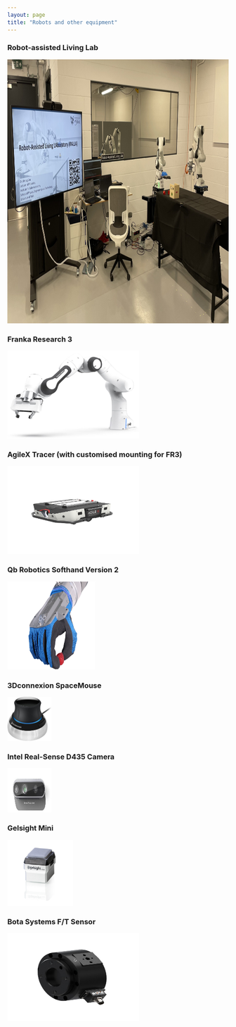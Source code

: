 ```yaml
---
layout: page
title: "Robots and other equipment"
---
```

<h3 style="text-align: left;">
	Robot-assisted Living Lab
</h3>
<img src="/assets/images/lab_image.jpg" alt="" width="900" height="600" />

<h3 style="text-align: left;">
	Franka Research 3 
</h3>
<img src="/assets/images/Franka_R3.jpg" alt="" width="300" height="200" />

<h3 style="text-align: left;">
	AgileX Tracer (with customised mounting for FR3)
</h3> 
<img src="/assets/images/AGX-tracer.png" alt="" width="300" height="200" />

<h3 style="text-align: left;">
	Qb Robotics Softhand Version 2 
</h3>
<img src="/assets/images/Qb_Softhand.png" alt="" width="200" height="200" />

<h3 style="text-align: left;">
	3Dconnexion SpaceMouse 
</h3>
<img src="/assets/images/SpaceMouse.jpg" alt="" width="100" height="100" />

<h3 style="text-align: left;">
	Intel Real-Sense D435 Camera 
</h3>
<img src="/assets/images/D435.jpeg" alt="" width="100" height="100" />

<h3 style="text-align: left;">
	Gelsight Mini 
</h3>
<img src="/assets/images/gsmini.png" alt="" width="150" height="150" />

<h3 style="text-align: left;">
	Bota Systems F/T Sensor
</h3> 
<img src="/assets/images/FT_Sensor.jpg" alt="" width="300" height="200" />
